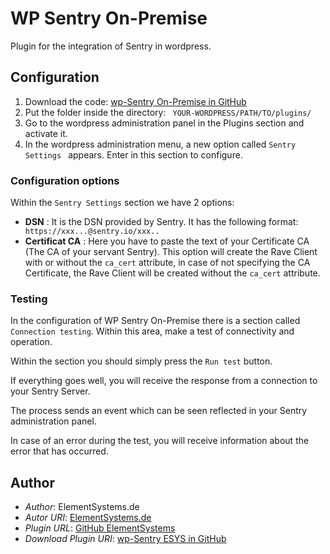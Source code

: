# WP Sentry On-Premise

Plugin for the integration of Sentry in wordpress.

## Configuration

1. Download the code: [wp-Sentry On-Premise in GitHub](https://github.com/ElementSystems/wp-sentry-esys/archive/master.zip)
2. Put the folder inside the directory: ``` YOUR-WORDPRESS/PATH/TO/plugins/```
3. Go to the wordpress administration panel in the Plugins section and activate it.
4. In the wordpress administration menu, a new option called ```Sentry Settings ``` appears. Enter in this section to configure.

### Configuration options

Within the ```Sentry Settings``` section we have 2 options:

- **DSN** :  It is the DSN provided by Sentry. It has the following format: ``` https://xxx...@sentry.io/xxx..```
- **Certificat CA** : Here you have to paste the text of your Certificate CA (The CA of your servant Sentry). This option will create the Rave Client with or without the ```ca_cert``` attribute, in case of not specifying the CA Certificate, the Rave Client will be created without the ```ca_cert``` attribute.


### Testing

In the configuration of WP Sentry On-Premise there is a section called ```Connection testing```. Within this area, make a test of connectivity and operation.

Within the section you should simply press the ```Run test``` button.

If everything goes well, you will receive the response from a connection to your Sentry Server.

The process sends an event which can be seen reflected in your Sentry administration panel.

In case of an error during the test, you will receive information about the error that has occurred.

## Author

- *Author*: ElementSystems.de
- *Autor URI*: [ElementSystems.de](https://www.elementsystems.de)
- *Plugin URL*: [GitHub ElementSystems](https://github.com/ElementSystems/wp-sentry-esys)
- *Download Plugin URI*:  [wp-Sentry ESYS in GitHub](https://github.com/ElementSystems/wp-sentry-esys/archive/master.zip)
